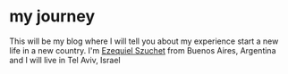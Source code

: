 # my journey
This will be my blog where I will tell you about my experience start a new life in a new country.
I'm [Ezequiel Szuchet](https://portfolio-ezeszuchet.vercel.app/) from Buenos Aires, Argentina and I will live in Tel Aviv, Israel